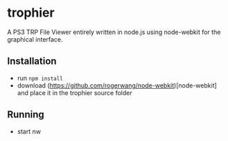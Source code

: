 # trophier

A PS3 TRP File Viewer entirely written in node.js using node-webkit for the graphical interface.

## Installation

* run `npm install`
* download (https://github.com/rogerwang/node-webkit)[node-webkit] and place it in the trophier source folder

## Running

* start nw
